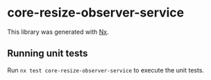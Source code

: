 # core-resize-observer-service

This library was generated with [Nx](https://nx.dev).

## Running unit tests

Run `nx test core-resize-observer-service` to execute the unit tests.
